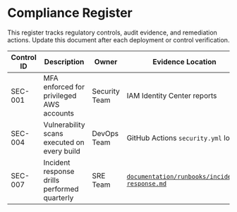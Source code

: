 # Compliance Register

This register tracks regulatory controls, audit evidence, and remediation actions. Update this document after each deployment or control verification.

| Control ID | Description | Owner | Evidence Location | Last Reviewed |
| --- | --- | --- | --- | --- |
| SEC-001 | MFA enforced for privileged AWS accounts | Security Team | IAM Identity Center reports | 2025-02-10 |
| SEC-004 | Vulnerability scans executed on every build | DevOps Team | GitHub Actions `security.yml` logs | 2025-02-11 |
| SEC-007 | Incident response drills performed quarterly | SRE Team | [`documentation/runbooks/incident-response.md`](../runbooks/incident-response.md) | 2025-01-22 |
